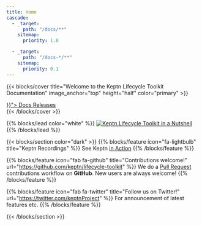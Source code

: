 ```yaml
---
title: Home
cascade:
  - _target:
      path: "/docs/**"
    sitemap:
      priority: 1.0

  - _target:
      path: "/docs-*/**"
    sitemap:
      priority: 0.1
---
```


<!-- markdownlint-disable MD033 -->
<!-- markdownlint-disable-next-line MD013 -->
{{< blocks/cover title="Welcome to the Keptn Lifecycle Toolkit Documentation" image_anchor="top" height="half" color="primary" >}}
<div class="mx-auto">
 <a class="btn btn-lg btn-primary mr-3 mb-4" href="{{< relref "/docs" >}}">
  Docs <i class="fas fa-arrow-alt-circle-right ml-2"></i>
 </a>
    <a class="btn btn-lg btn-primary mr-3 mb-4" href="https://github.com/keptn/lifecycle-toolkit/releases">
  Releases <i class="fab fa-github ml-2 "></i>
 </a>
</div>
{{< /blocks/cover >}}
<!-- markdownlint-enable MD033 -->

{{% blocks/lead color="white" %}}
[![Keptn Lifecycle Toolkit in a Nutshell](https://img.youtube.com/vi/K-cvnZ8EtGc/0.jpg)](https://www.youtube.com/watch?v=K-cvnZ8EtGc)
{{% /blocks/lead %}}

{{< blocks/section color="dark" >}}
{{% blocks/feature icon="fa-lightbulb" title="Keptn Recordings" %}}
See Keptn [in Action](https://youtube.com/playlist?list=PL6i801Rjt9DbikPPILz38U1TLMrEjppzZ)
{{% /blocks/feature %}}

{{% blocks/feature icon="fab fa-github" title="Contributions welcome!" url="https://github.com/keptn/lifecycle-toolkit" %}}
We do a [Pull Request](https://github.com/keptn/lifecycle-toolkit/pulls) contributions workflow on **GitHub**.
New users are always welcome!
{{% /blocks/feature %}}

{{% blocks/feature icon="fab fa-twitter" title="Follow us on Twitter!" url="https://twitter.com/keptnProject" %}}
For announcement of latest features etc.
{{% /blocks/feature %}}

{{< /blocks/section >}}
